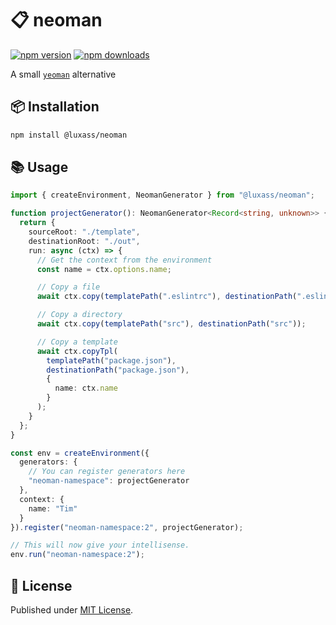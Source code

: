 # 📋 neoman

[![npm version][npm-version-src]][npm-version-href]
[![npm downloads][npm-downloads-src]][npm-downloads-href]

A small [`yeoman`](https://yeoman.io/) alternative

## 📦 Installation

```sh
npm install @luxass/neoman
```

## 📚 Usage

```ts
import { createEnvironment, NeomanGenerator } from "@luxass/neoman";

function projectGenerator(): NeomanGenerator<Record<string, unknown>> {
  return {
    sourceRoot: "./template",
    destinationRoot: "./out",
    run: async (ctx) => {
      // Get the context from the environment
      const name = ctx.options.name;

      // Copy a file
      await ctx.copy(templatePath(".eslintrc"), destinationPath(".eslintrc"));

      // Copy a directory
      await ctx.copy(templatePath("src"), destinationPath("src"));

      // Copy a template
      await ctx.copyTpl(
        templatePath("package.json"),
        destinationPath("package.json"),
        {
          name: ctx.name
        }
      );
    }
  };
}

const env = createEnvironment({
  generators: {
    // You can register generators here
    "neoman-namespace": projectGenerator
  },
  context: {
    name: "Tim"
  }
}).register("neoman-namespace:2", projectGenerator);

// This will now give your intellisense.
env.run("neoman-namespace:2");
```

## 📄 License

Published under [MIT License](./LICENSE).

<!-- Badges -->

[npm-version-src]: https://img.shields.io/npm/v/@luxass/neoman?style=flat&colorA=18181B&colorB=4169E1
[npm-version-href]: https://npmjs.com/package/@luxass/neoman
[npm-downloads-src]: https://img.shields.io/npm/dm/@luxass/neoman?style=flat&colorA=18181B&colorB=4169E1
[npm-downloads-href]: https://npmjs.com/package/@luxass/neoman
